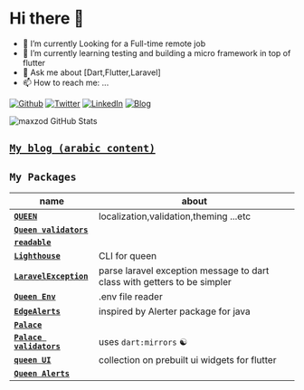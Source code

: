 # Hi there 👋

- 🔭 I’m currently Looking for a Full-time remote job
- 🌱 I’m currently learning testing and building a micro framework in top of flutter
- 💬 Ask me about [Dart,Flutter,Laravel]
- 📫 How to reach me: ...

[![Github](https://img.shields.io/badge/GitHub-000000?style=for-the-badge&logo=GitHub&logoColor=white)](https://github.com/maxzod)
[![Twitter](https://img.shields.io/badge/Twitter-000000?style=for-the-badge&logo=Twitter&logoColor=white)](https://twitter.com/maxzod66)
[![LinkedIn](https://img.shields.io/badge/LinkedIn-000000?style=for-the-badge&logo=LinkedIn&logoColor=white)](https://www.linkedin.com/in/ahmed-masoud-641b13207/)
[![Blog](https://img.shields.io/badge/Blog-000000?style=for-the-badge&logo=Blogger&logoColor=white)](https://maxzodblog.blogspot.com/)

![maxzod GitHub Stats](https://github-readme-stats.vercel.app/api?username=maxzod&show_icons=true&theme=dark)

## [**`My blog (arabic content)`**](https://maxzodblog.blogspot.com/)

## **`My Packages`**

| name                                                                   | about                                                                    |
| ---------------------------------------------------------------------- | ------------------------------------------------------------------------ |
| [**`QUEEN`**](https://flutterqueen.github.io/website/)                 | localization,validation,theming ...etc                                   |
| [**`Queen validators`**](https://github.com/FlutterQueen/validators)   |                                                                          |
| [**`readable`**](https://github.com/FlutterQueen/readable)             |                                                                          |
| [**`Lighthouse`**](https://github.com/maxzod/lighthouse)               | CLI for queen                                                            |
| [**`LaravelException`**](https://github.com/maxzod/laravel_exception)  | parse laravel exception message to dart class with getters to be simpler |
| [**`Queen Env`**](https://github.com/maxzod/queen_env)                 | .env file reader                                                         |
| [**`EdgeAlerts`**](https://github.com/maxzod/EdgeAlerts)               | inspired by Alerter package for java                                     |
| [**`Palace`**](https://github.com/maxzod/palace)                       |                                                                          |
| [**`Palace validators`**](https://github.com/maxzod/palace_validators) | uses `dart:mirrors` ☯                                                    |
| [**`queen UI`**](https://github.com/maxzod/queen_ui)                   | collection on prebuilt ui widgets for flutter                            |
| [**`Queen Alerts`**](https://github.com/maxzod/queen_alerts)           |                                                                          |

